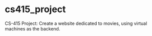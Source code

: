 # cs415_project
CS-415 Project:
Create a website dedicated to movies, using virtual machines as the backend.